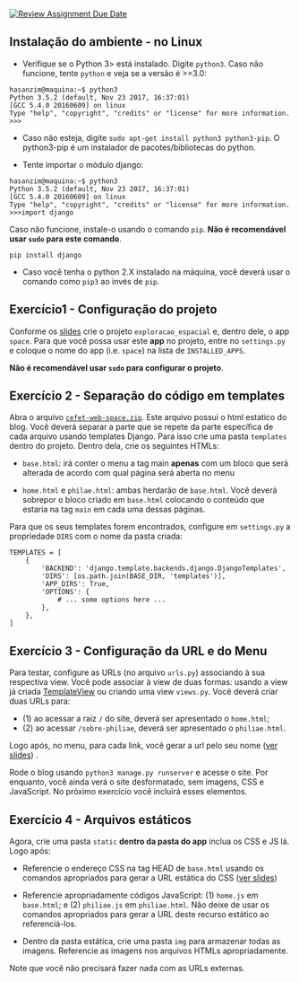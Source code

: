 [![Review Assignment Due Date](https://classroom.github.com/assets/deadline-readme-button-24ddc0f5d75046c5622901739e7c5dd533143b0c8e959d652212380cedb1ea36.svg)](https://classroom.github.com/a/DpRZX6Md)
## Instalação do ambiente - no Linux



- Verifique se o Python 3> está instalado. Digite `python3`. Caso não funcione, tente `python` e veja se a versão é >=3.0:
```shell
hasanzim@maquina:~$ python3
Python 3.5.2 (default, Nov 23 2017, 16:37:01)
[GCC 5.4.0 20160609] on linux
Type "help", "copyright", "credits" or "license" for more information.
>>>
```

- Caso não esteja, digite `sudo apt-get install python3 python3-pip`. O python3-pip é um instalador de pacotes/bibliotecas do python.

- Tente importar o módulo django:
```shell
hasanzim@maquina:~$ python3
Python 3.5.2 (default, Nov 23 2017, 16:37:01)
[GCC 5.4.0 20160609] on linux
Type "help", "copyright", "credits" or "license" for more information.
>>>import django
```


Caso não funcione, instale-o usando o comando  `pip`. **Não é recomendável usar `sudo` para este comando**.
```
pip install django
```
- Caso você tenha o python 2.X instalado na máquina, você deverá usar o comando como `pip3` ao invés de `pip`.

## Exercício1 - Configuração do projeto

Conforme os [slides](https://daniel-hasan.github.io/cefet-web-grad/classes/python3/#django) crie o projeto `exploracao_espacial` e, dentro dele, o app `space`. Para que você possa usar este **app** no projeto, entre no `settings.py` e coloque o nome do app (i.e. `space`) na lista de `INSTALLED_APPS`.

**Não é recomendável usar `sudo` para configurar o projeto**.
## Exercício 2 - Separação do código em templates

Abra o arquivo [`cefet-web-space.zip`](../cefet-web-space.zip). Este arquivo possui o html estatico do blog. Você deverá separar a parte que se repete da parte específica de cada arquivo usando templates Django. Para isso
crie uma pasta `templates` dentro do projeto. Dentro dela, crie os seguintes HTMLs:

  - `base.html`: irá conter o menu a tag main **apenas** com um bloco que será alterada de acordo com qual página será aberta no menu

  - `home.html` e `philae.html`: ambas herdarão de `base.html`. Você deverá sobrepor o bloco criado em `base.html` colocando o conteúdo que estaria na tag `main` em cada uma dessas páginas.

Para que os seus templates forem encontrados, configure em `settings.py` a propriedade `DIRS` com o nome da pasta criada:
```
TEMPLATES = [
    {
        'BACKEND': 'django.template.backends.django.DjangoTemplates',
        'DIRS': [os.path.join(BASE_DIR, 'templates')],
        'APP_DIRS': True,
        'OPTIONS': {
            # ... some options here ...
        },
    },
]
```

## Exercício 3 - Configuração da URL e do Menu

Para testar, configure as URLs (no arquivo `urls.py`) associando à sua respectiva view. Você pode associar à view de duas formas: usando a view já criada [TemplateView](https://daniel-hasan.github.io/cefet-web-grad/classes/python4/#urls) ou criando uma view `views.py`. Você deverá criar duas URLs para:

- (1) ao acessar a raiz `/` do site, deverá ser apresentado o `home.html`;
- (2) ao acessar `/sobre-philiae`, deverá ser apresentado o `philiae.html`.



Logo após, no menu, para cada link, você gerar a url pelo seu nome ([ver slides](https://daniel-hasan.github.io/cefet-web-grad/classes/python4/#urls)) .


Rode o blog usando `python3 manage.py runserver` e acesse o site.
Por enquanto, você ainda verá o site desformatado, sem imagens, CSS e JavaScript. No próximo exercício você incluirá esses elementos.


## Exercício 4 - Arquivos estáticos

Agora, crie uma pasta `static` **dentro da pasta do app** inclua os CSS e JS lá.  Logo após:

- Referencie o endereço CSS na tag HEAD de `base.html` usando  os comandos apropriados para gerar a URL estática do CSS ([ver slides](https://daniel-hasan.github.io/cefet-web-grad/classes/python4/#static))

- Referencie apropriadamente códigos JavaScript: (1) `home.js` em  `base.html`; e (2) `philiae.js` em `philiae.html`. Não deixe de usar os comandos apropriados para gerar a URL deste recurso estático ao referenciá-los.

- Dentro da pasta estática, crie uma pasta `img` para armazenar todas as imagens. Referencie as imagens nos arquivos HTMLs apropriadamente.

Note que você não precisará fazer nada com as URLs externas.

